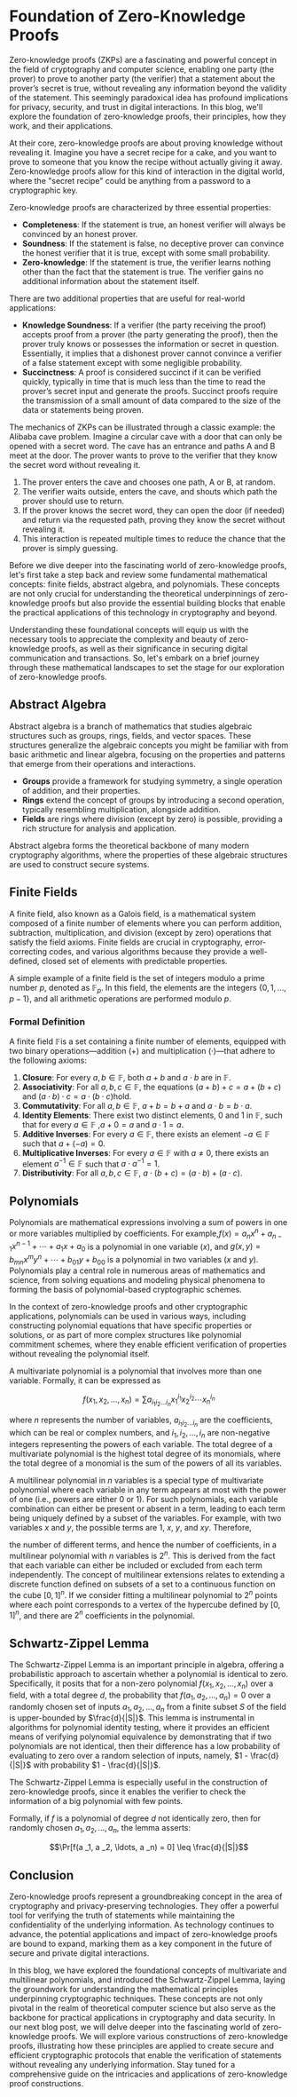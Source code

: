 # Foundation of Zero-Knowledge Proofs

Zero-knowledge proofs (ZKPs) are a fascinating and powerful concept in the field of cryptography and computer science, enabling one party (the prover) to prove to another party (the verifier) that a statement about the prover’s secret is true, without revealing any information beyond the validity of the statement. This seemingly paradoxical idea has profound implications for privacy, security, and trust in digital interactions. In this blog, we'll explore the foundation of zero-knowledge proofs, their principles, how they work, and their applications.

At their core, zero-knowledge proofs are about proving knowledge without revealing it. Imagine you have a secret recipe for a cake, and you want to prove to someone that you know the recipe without actually giving it away. Zero-knowledge proofs allow for this kind of interaction in the digital world, where the "secret recipe" could be anything from a password to a cryptographic key.

Zero-knowledge proofs are characterized by three essential properties:

- **Completeness**: If the statement is true, an honest verifier will always be convinced by an honest prover.
- **Soundness**: If the statement is false, no deceptive prover can convince the honest verifier that it is true, except with some small probability.
- **Zero-knowledge**: If the statement is true, the verifier learns nothing other than the fact that the statement is true. The verifier gains no additional information about the statement itself.

There are two additional properties that are useful for real-world applications:

- **Knowledge Soundness**: If a verifier (the party receiving the proof) accepts proof from a prover (the party generating the proof), then the prover truly knows or possesses the information or secret in question. Essentially, it implies that a dishonest prover cannot convince a verifier of a false statement except with some negligible probability.
- **Succinctness**: A proof is considered succinct if it can be verified quickly, typically in time that is much less than the time to read the prover’s secret input and generate the proofs. Succinct proofs require the transmission of a small amount of data compared to the size of the data or statements being proven.

The mechanics of ZKPs can be illustrated through a classic example: the Alibaba cave problem. Imagine a circular cave with a door that can only be opened with a secret word. The cave has an entrance and paths A and B meet at the door. The prover wants to prove to the verifier that they know the secret word without revealing it.

1. The prover enters the cave and chooses one path, A or B, at random.
2. The verifier waits outside, enters the cave, and shouts which path the prover should use to return.
3. If the prover knows the secret word, they can open the door (if needed) and return via the requested path, proving they know the secret without revealing it.
4. This interaction is repeated multiple times to reduce the chance that the prover is simply guessing.

Before we dive deeper into the fascinating world of zero-knowledge proofs, let's first take a step back and review some fundamental mathematical concepts: finite fields, abstract algebra, and polynomials. These concepts are not only crucial for understanding the theoretical underpinnings of zero-knowledge proofs but also provide the essential building blocks that enable the practical applications of this technology in cryptography and beyond.

Understanding these foundational concepts will equip us with the necessary tools to appreciate the complexity and beauty of zero-knowledge proofs, as well as their significance in securing digital communication and transactions. So, let's embark on a brief journey through these mathematical landscapes to set the stage for our exploration of zero-knowledge proofs.

## Abstract Algebra

Abstract algebra is a branch of mathematics that studies algebraic structures such as groups, rings, fields, and vector spaces. These structures generalize the algebraic concepts you might be familiar with from basic arithmetic and linear algebra, focusing on the properties and patterns that emerge from their operations and interactions.

- **Groups** provide a framework for studying symmetry, a single operation of addition, and their properties.
- **Rings** extend the concept of groups by introducing a second operation, typically resembling multiplication, alongside addition.
- **Fields** are rings where division (except by zero) is possible, providing a rich structure for analysis and application.

Abstract algebra forms the theoretical backbone of many modern cryptography algorithms, where the properties of these algebraic structures are used to construct secure systems.

## Finite Fields

A finite field, also known as a Galois field, is a mathematical system composed of a finite number of elements where you can perform addition, subtraction, multiplication, and division (except by zero) operations that satisfy the field axioms. Finite fields are crucial in cryptography, error-correcting codes, and various algorithms because they provide a well-defined, closed set of elements with predictable properties.

A simple example of a finite field is the set of integers modulo a prime number $p$, denoted as $\mathbb{F} _p$. In this field, the elements are the integers $\{0, 1, \ldots, p-1\}$, and all arithmetic operations are performed modulo $p$.

### Formal Definition

A finite field $\mathbb{F}$is a set containing a finite number of elements, equipped with two binary operations—addition (+) and multiplication (·)—that adhere to the following axioms:

1. **Closure**: For every $a, b \in \mathbb{F}$, both $a + b$ and $a \cdot b$ are in $\mathbb{F}$.
2. **Associativity**: For all $a, b, c \in \mathbb{F}$, the equations $(a + b) + c = a + (b + c)$ and $(a \cdot b) \cdot c = a \cdot (b \cdot c)$hold.
3. **Commutativity**: For all $a, b \in \mathbb{F}$, $a + b = b + a$ and $a \cdot b = b \cdot a$.
4. **Identity Elements**: There exist two distinct elements, 0 and 1 in $\mathbb{F}$, such that for every $a \in \mathbb{F}$ ,$a + 0 = a$ and $a \cdot 1 = a$.
5. **Additive Inverses**: For every $a \in \mathbb{F}$, there exists an element $-a \in \mathbb{F}$ such that $a + (-a) = 0$.
6. **Multiplicative Inverses**: For every $a \in \mathbb{F}$ with $a \neq 0$, there exists an element $a^{-1} \in \mathbb{F}$ such that $a \cdot a^{-1} = 1$.
7. **Distributivity**: For all $a, b, c \in \mathbb{F}$, $a \cdot (b + c) = (a \cdot b) + (a \cdot c)$.

## Polynomials

Polynomials are mathematical expressions involving a sum of powers in one or more variables multiplied by coefficients. For example,$f(x) = a _n x^n + a _{n-1} x^{n-1} + \cdots + a _1 x + a _0$ is a polynomial in one variable ($x$), and $g(x, y) = b _{mn} x^m y^n + \cdots + b _{01} y + b _{00}$ is a polynomial in two variables ($x$ and $y$). Polynomials play a central role in numerous areas of mathematics and science, from solving equations and modeling physical phenomena to forming the basis of polynomial-based cryptographic schemes.

In the context of zero-knowledge proofs and other cryptographic applications, polynomials can be used in various ways, including constructing polynomial equations that have specific properties or solutions, or as part of more complex structures like polynomial commitment schemes, where they enable efficient verification of properties without revealing the polynomial itself.

A multivariate polynomial is a polynomial that involves more than one variable. Formally, it can be expressed as

$$f(x _1, x _2, \ldots, x _n) = \sum a _{i _1 i _2 \ldots i _n} x _1^{i _1} x _2^{i _2} \cdots x _n^{i _n}$$

where $n$ represents the number of variables, $a _{i _1 i _2 \ldots i _n}$ are the coefficients, which can be real or complex numbers, and $i _1, i _2, \ldots, i _n$ are non-negative integers representing the powers of each variable. The total degree of a multivariate polynomial is the highest total degree of its monomials, where the total degree of a monomial is the sum of the powers of all its variables.

A multilinear polynomial in $n$ variables is a special type of multivariate polynomial where each variable in any term appears at most with the power of one (i.e., powers are either 0 or 1). For such polynomials, each variable combination can either be present or absent in a term, leading to each term being uniquely defined by a subset of the variables. For example, with two variables $x$ and $y$, the possible terms are 1, $x$, $y$, and $xy$. Therefore,

 the number of different terms, and hence the number of coefficients, in a multilinear polynomial with $n$ variables is $2^n$. This is derived from the fact that each variable can either be included or excluded from each term independently. The concept of multilinear extensions relates to extending a discrete function defined on subsets of a set to a continuous function on the cube $[0, 1]^n$. If we consider fitting a multilinear polynomial to $2^n$ points where each point corresponds to a vertex of the hypercube defined by $[0, 1]^n$, and there are $2^n$ coefficients in the polynomial.

## Schwartz-Zippel Lemma

The Schwartz-Zippel Lemma is an important principle in algebra, offering a probabilistic approach to ascertain whether a polynomial is identical to zero. Specifically, it posits that for a non-zero polynomial $f(x _1, x _2, \ldots, x _n)$ over a field, with a total degree $d$, the probability that $f(a _1, a _2, \ldots, a _n) = 0$ over a randomly chosen set of inputs $a _1, a _2, \ldots, a _n$ from a finite subset $S$ of the field is upper-bounded by $\frac{d}{|S|}$. This lemma is instrumental in algorithms for polynomial identity testing, where it provides an efficient means of verifying polynomial equivalence by demonstrating that if two polynomials are not identical, then their difference has a low probability of evaluating to zero over a random selection of inputs, namely, $1 - \frac{d}{|S|}$ with probability $1 - \frac{d}{|S|}$.

The Schwartz-Zippel Lemma is especially useful in the construction of zero-knowledge proofs, since it enables the verifier to check the information of a big polynomial with few points.

Formally, if $f$ is a polynomial of degree $d$ not identically zero, then for randomly chosen $a _1, a _2, \ldots, a _n$, the lemma asserts:

$$\Pr[f(a _1, a _2, \ldots, a _n) = 0] \leq \frac{d}{|S|}$$

## Conclusion

Zero-knowledge proofs represent a groundbreaking concept in the area of cryptography and privacy-preserving technologies. They offer a powerful tool for verifying the truth of statements while maintaining the confidentiality of the underlying information. As technology continues to advance, the potential applications and impact of zero-knowledge proofs are bound to expand, marking them as a key component in the future of secure and private digital interactions.

In this blog, we have explored the foundational concepts of multivariate and multilinear polynomials, and introduced the Schwartz-Zippel Lemma, laying the groundwork for understanding the mathematical principles underpinning cryptographic techniques. These concepts are not only pivotal in the realm of theoretical computer science but also serve as the backbone for practical applications in cryptography and data security. In our next blog post, we will delve deeper into the fascinating world of zero-knowledge proofs. We will explore various constructions of zero-knowledge proofs, illustrating how these principles are applied to create secure and efficient cryptographic protocols that enable the verification of statements without revealing any underlying information. Stay tuned for a comprehensive guide on the intricacies and applications of zero-knowledge proof constructions.